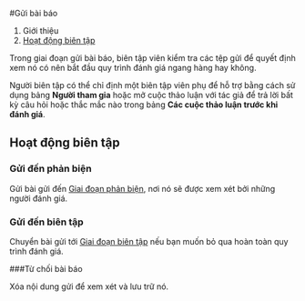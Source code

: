 #Gửi bài báo

1. Giới thiệu
1. [Hoạt động biên tập](submission#editorial-actions)

Trong giai đoạn gửi bài báo, biên tập viên kiểm tra các tệp gửi để quyết định xem nó có nên bắt đầu quy trình đánh giá ngang hàng hay không.

Người biên tập có thể chỉ định một biên tập viên phụ để hỗ trợ bằng cách sử dụng bảng **Người tham gia** hoặc mở cuộc thảo luận với tác giả để trả lời bất kỳ câu hỏi hoặc thắc mắc nào trong bảng **Các cuộc thảo luận trước khi đánh giá**.

## <a name="editorial-actions"></a>Hoạt động biên tập

### Gửi đến phản biện

Gửi bài gửi đến [Giai đoạn phản biện](review), nơi nó sẽ được xem xét bởi những người đánh giá.

### Gửi đến biên tập

Chuyển bài gửi tới [Giai đoạn biên tập](copyediting)  nếu bạn muốn bỏ qua hoàn toàn quy trình đánh giá.

###Từ chối bài báo

Xóa nội dung gửi để xem xét và lưu trữ nó.